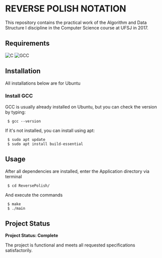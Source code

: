 # REVERSE POLISH NOTATION

This repository contains the practical work of the Algorithm and Data Structure I discipline in the Computer Science course at UFSJ in 2017.

## Requirements

<div>
  <img src="https://img.shields.io/badge/C-A8B9CC?style=for-the-badge&amp;logo=C&amp;logoColor=white" alt="C">
  <img src="https://img.shields.io/badge/Gcc-323330?style=for-the-badge&amp;logo=Gcc&amp;logoColor=white" alt="GCC">
</div>

## Installation

All installations below are for Ubuntu

### Install GCC

GCC is usually already installed on Ubuntu, but you can check the version by typing:

     $ gcc --version

If it's not installed, you can install using apt:

     $ sudo apt update
     $ sudo apt install build-essential

## Usage

After all dependencies are installed, enter the Application directory via terminal

     $ cd ReversePolish/

And execute the commands

     $ make
     $ ./main

## Project Status

**Project Status: Complete**

The project is functional and meets all requested specifications satisfactorily.
